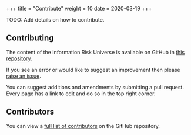 +++
title = "Contribute"
weight = 10
date = 2020-03-19
+++

TODO: Add details on how to contribute.

## Contributing

The content of the Information Risk Universe is available on GitHub in [this repository](https://github.com/cydea/risk-universe/).

If you see an error or would like to suggest an improvement then please [raise an issue](https://github.com/cydea/risk-universe/issues).

You can suggest additions and amendments by submitting a pull request. Every page has a link to edit and do so in the top right corner.

## Contributors

You can view a [full list of contributors](https://github.com/cydea/risk-universe/graphs/contributors) on the GitHub repository.
